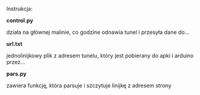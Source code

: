 <p><h>Instrukcja:</h></p>
<h><b>control.py</b> </h>
<p>działa na głównej malinie, co godzine odnawia tunel i przesyła dane do…</p>
<h><b>url.txt</b> </h>
<p>jednolinijkowy plik z adresem tunelu, który jest pobierany do apki i arduino przez…</p>
<h><b>pars.py</b> </h>
<p>zawiera funkcję, która parsuje i szczytuje linijkę z adresem strony</p>
